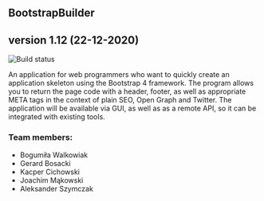 ## BootstrapBuilder
## version 1.12 (22-12-2020)

![Build status](https://travis-ci.com/JoachimMakowski/BootstrapBuilder.svg?branch=main)

An application for web programmers who want to quickly create an application skeleton using the Bootstrap 4 framework. The program allows you to return the page code with a header, footer, as well as appropriate META tags in the context of plain SEO, Open Graph and Twitter. The application will be available via GUI, as well as as a remote API, so it can be integrated with existing tools.

### Team members:

* Bogumiła Walkowiak
* Gerard Bosacki
* Kacper Cichowski
* Joachim Mąkowski
* Aleksander Szymczak
